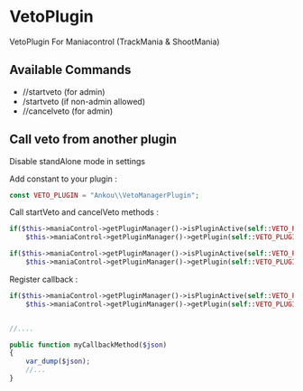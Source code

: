 # VetoPlugin
VetoPlugin For Maniacontrol (TrackMania & ShootMania)

## Available Commands
- //startveto      (for admin)
- /startveto       (if non-admin allowed)
- //cancelveto     (for admin)


## Call veto from another plugin
Disable standAlone mode in settings

Add constant to your plugin : 
```php
const VETO_PLUGIN = "Ankou\\VetoManagerPlugin";
```

Call startVeto and cancelVeto methods : 

```php
if($this->maniaControl->getPluginManager()->isPluginActive(self::VETO_PLUGIN))
    $this->maniaControl->getPluginManager()->getPlugin(self::VETO_PLUGIN)->startVeto("-ABBAA+ABX");

if($this->maniaControl->getPluginManager()->isPluginActive(self::VETO_PLUGIN))
    $this->maniaControl->getPluginManager()->getPlugin(self::VETO_PLUGIN)->cancelVeto();
```


Register callback : 

```php
if($this->maniaControl->getPluginManager()->isPluginActive(self::VETO_PLUGIN))
    $this->maniaControl->getPluginManager()->getPlugin(self::VETO_PLUGIN)->registerOnVetoFinishedCallBack($this, "myCallbackMethod");


//....

public function myCallbackMethod($json)
{
    var_dump($json);
    //...
}

```
